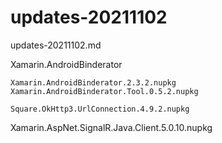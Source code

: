 # updates-20211102

updates-20211102.md

Xamarin.AndroidBinderator

```
Xamarin.AndroidBinderator.2.3.2.nupkg
Xamarin.AndroidBinderator.Tool.0.5.2.nupkg
```

```
Square.OkHttp3.UrlConnection.4.9.2.nupkg

```
Xamarin.AspNet.SignalR.Java.Client.5.0.10.nupkg
```
